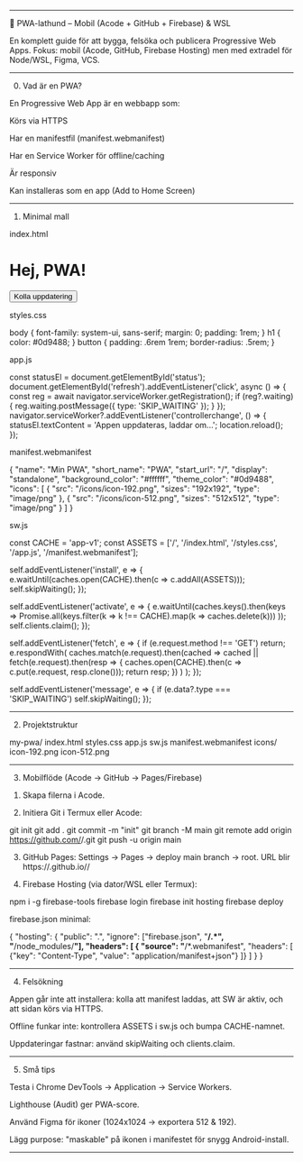 
---

📱 PWA-lathund – Mobil (Acode + GitHub + Firebase) & WSL

En komplett guide för att bygga, felsöka och publicera Progressive Web Apps. Fokus: mobil (Acode, GitHub, Firebase Hosting) men med extradel för Node/WSL, Figma, VCS.


---

0) Vad är en PWA?

En Progressive Web App är en webbapp som:

Körs via HTTPS

Har en manifestfil (manifest.webmanifest)

Har en Service Worker för offline/caching

Är responsiv

Kan installeras som en app (Add to Home Screen)



---

1) Minimal mall

index.html

<!doctype html>
<html lang="sv">
<head>
  <meta charset="utf-8" />
  <meta name="viewport" content="width=device-width, initial-scale=1" />
  <title>Min PWA</title>
  <link rel="manifest" href="/manifest.webmanifest">
  <meta name="theme-color" content="#0d9488" />
  <link rel="icon" href="/icons/icon-192.png" sizes="192x192">
  <link rel="apple-touch-icon" href="/icons/icon-192.png">
  <link rel="stylesheet" href="/styles.css">
</head>
<body>
  <h1>Hej, PWA!</h1>
  <button id="refresh">Kolla uppdatering</button>
  <div id="status"></div>
  <script src="/app.js" defer></script>
  <script>
    if ('serviceWorker' in navigator) {
      navigator.serviceWorker.register('/sw.js');
    }
  </script>
</body>
</html>

styles.css

body { font-family: system-ui, sans-serif; margin: 0; padding: 1rem; }
h1 { color: #0d9488; }
button { padding: .6rem 1rem; border-radius: .5rem; }

app.js

const statusEl = document.getElementById('status');
document.getElementById('refresh').addEventListener('click', async () => {
  const reg = await navigator.serviceWorker.getRegistration();
  if (reg?.waiting) {
    reg.waiting.postMessage({ type: 'SKIP_WAITING' });
  }
});
navigator.serviceWorker?.addEventListener('controllerchange', () => {
  statusEl.textContent = 'Appen uppdateras, laddar om...';
  location.reload();
});

manifest.webmanifest

{
  "name": "Min PWA",
  "short_name": "PWA",
  "start_url": "/",
  "display": "standalone",
  "background_color": "#ffffff",
  "theme_color": "#0d9488",
  "icons": [
    { "src": "/icons/icon-192.png", "sizes": "192x192", "type": "image/png" },
    { "src": "/icons/icon-512.png", "sizes": "512x512", "type": "image/png" }
  ]
}

sw.js

const CACHE = 'app-v1';
const ASSETS = ['/', '/index.html', '/styles.css', '/app.js', '/manifest.webmanifest'];

self.addEventListener('install', e => {
  e.waitUntil(caches.open(CACHE).then(c => c.addAll(ASSETS)));
  self.skipWaiting();
});

self.addEventListener('activate', e => {
  e.waitUntil(caches.keys().then(keys =>
    Promise.all(keys.filter(k => k !== CACHE).map(k => caches.delete(k)))
  ));
  self.clients.claim();
});

self.addEventListener('fetch', e => {
  if (e.request.method !== 'GET') return;
  e.respondWith(
    caches.match(e.request).then(cached =>
      cached || fetch(e.request).then(resp => {
        caches.open(CACHE).then(c => c.put(e.request, resp.clone()));
        return resp;
      })
    )
  );
});

self.addEventListener('message', e => {
  if (e.data?.type === 'SKIP_WAITING') self.skipWaiting();
});


---

2) Projektstruktur

my-pwa/
  index.html
  styles.css
  app.js
  sw.js
  manifest.webmanifest
  icons/
    icon-192.png
    icon-512.png


---

3) Mobilflöde (Acode → GitHub → Pages/Firebase)

1. Skapa filerna i Acode.


2. Initiera Git i Termux eller Acode:

git init
git add .
git commit -m "init"
git branch -M main
git remote add origin https://github.com/<user>/<repo>.git
git push -u origin main


3. GitHub Pages: Settings → Pages → deploy main branch → root.
URL blir https://<user>.github.io/<repo>/


4. Firebase Hosting (via dator/WSL eller Termux):

npm i -g firebase-tools
firebase login
firebase init hosting
firebase deploy



firebase.json minimal:

{
  "hosting": {
    "public": ".",
    "ignore": ["firebase.json", "**/.*", "**/node_modules/**"],
    "headers": [
      { "source": "**/*.webmanifest", "headers": [
        {"key": "Content-Type", "value": "application/manifest+json"}
      ]}
    ]
  }
}


---

4) Felsökning

Appen går inte att installera: kolla att manifest laddas, att SW är aktiv, och att sidan körs via HTTPS.

Offline funkar inte: kontrollera ASSETS i sw.js och bumpa CACHE-namnet.

Uppdateringar fastnar: använd skipWaiting och clients.claim.



---

5) Små tips

Testa i Chrome DevTools → Application → Service Workers.

Lighthouse (Audit) ger PWA-score.

Använd Figma för ikoner (1024x1024 → exportera 512 & 192).

Lägg purpose: "maskable" på ikonen i manifestet för snygg Android-install.



---

